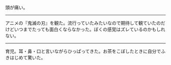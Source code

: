 頭が痛い。

---

アニメの『鬼滅の刃』を観た。流行っていたみたいなので期待して観ていたのだけどいつまでたっても面白くならなかった。ぼくの感覚はズレているのかもしれない。

---

育児。耳・鼻・口と言いながらひっぱってきた。お茶をこぼしたときに自分でふきはじめて驚いた。
